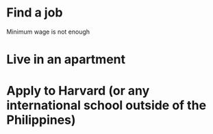 # Find a job
Minimum wage is not enough
# Live in an apartment
# Apply to Harvard (or any international school outside of the Philippines)

